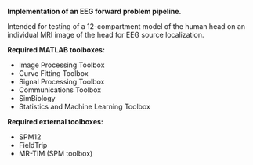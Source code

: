 **Implementation of an EEG forward problem pipeline.**

Intended for testing of a 12-compartment model of the human head on
an individual MRI image of the head for EEG source localization.

**Required MATLAB toolboxes:**
- Image Processing Toolbox
- Curve Fitting Toolbox
- Signal Processing Toolbox
- Communications Toolbox
- SimBiology
- Statistics and Machine Learning Toolbox

**Required external toolboxes:**
- SPM12
- FieldTrip
- MR-TIM (SPM toolbox)
